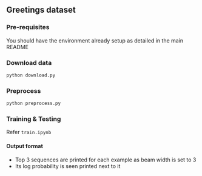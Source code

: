 ## Greetings dataset

### Pre-requisites
You should have the environment already setup as detailed in the main README

### Download data
```bash
python download.py
```

### Preprocess
```bash
python preprocess.py
```

### Training & Testing
Refer `train.ipynb`

#### Output format
 - Top 3 sequences are printed for each example as beam width is set to 3
 - Its log probability is seen printed next to it
